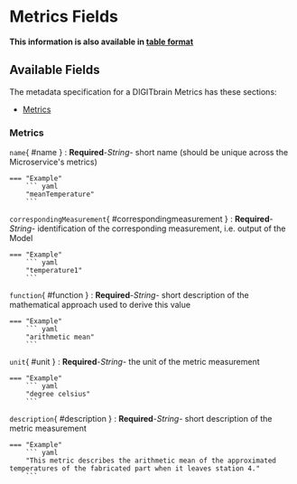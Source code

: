 <style>
  .md-content__button {
    display: none;
  }
</style>
# Metrics Fields

**This information is also available in [table format](/tables/metrics/)**


## Available Fields 

The metadata specification for a DIGITbrain Metrics
has these sections:

- [Metrics](#metrics)


### Metrics


`name`{ #name }
:   **Required**-*String*- short name (should be unique across the Microservice's metrics)

    === "Example"
        ``` yaml     
        "meanTemperature"
        ```

`correspondingMeasurement`{ #correspondingmeasurement }
:   **Required**-*String*- identification of the corresponding measurement, i.e. output of the Model

    === "Example"
        ``` yaml     
        "temperature1"
        ```

`function`{ #function }
:   **Required**-*String*- short description of the mathematical approach used to derive this value

    === "Example"
        ``` yaml     
        "arithmetic mean"
        ```

`unit`{ #unit }
:   **Required**-*String*- the unit of the metric measurement

    === "Example"
        ``` yaml     
        "degree celsius"
        ```

`description`{ #description }
:   **Required**-*String*- short description of the metric measurement

    === "Example"
        ``` yaml     
        "This metric describes the arithmetic mean of the approximated temperatures of the fabricated part when it leaves station 4."
        ```

